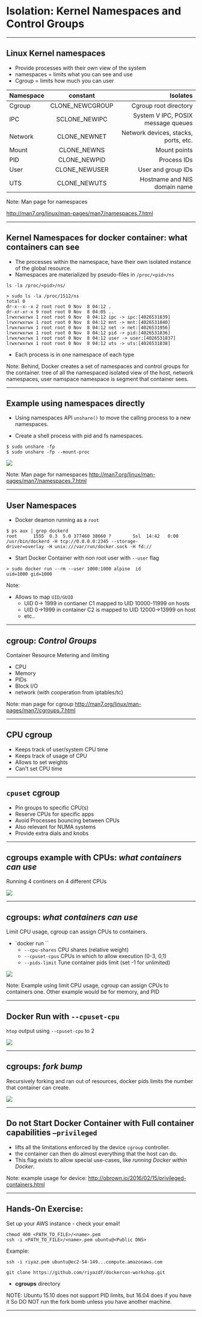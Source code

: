 
# Isolation: Kernel Namespaces and Control Groups

---

## Linux Kernel namespaces

- Provide processes with  their own view of the system
- namespaces = limits what you can see and use
- Cgroup = limits how much you can user

|Namespace|constant        |Isolates|
|-------|:---------------:|-----:|
|Cgroup |CLONE_NEWCGROUP  |Cgroup root directory|
|IPC    |SCLONE_NEWIPC    |System V IPC, POSIX message queues|
|Network|		CLONE_NEWNET	|	Network devices, stacks, ports, etc.|
|Mount	|	CLONE_NEWNS	    |	Mount points|
|PID	  |		CLONE_NEWPID  |		Process IDs|
|User	  |		CLONE_NEWUSER	|	User and group IDs|
|UTS		|	CLONE_NEWUTS	  |	Hostname and NIS domain name|

Note:
Man page for namespaces

http://man7.org/linux/man-pages/man7/namespaces.7.html


---

## Kernel Namespaces for docker container: what containers can see

- The processes within the namespace, have their own isolated instance of the global resource.
- Namespaces are materialized by pseudo-files in ``/proc/<pid>/ns``

```
ls -la /proc/<pid>/ns/
```

```
> sudo ls -la /proc/1512/ns                                                                                                 
total 0                                                                                                                     
dr-x--x--x 2 root root 0 Nov  8 04:12 .                                                                                     
dr-xr-xr-x 9 root root 0 Nov  8 04:05 ..                                                                                    
lrwxrwxrwx 1 root root 0 Nov  8 04:12 ipc -> ipc:[4026531839]                                                               
lrwxrwxrwx 1 root root 0 Nov  8 04:12 mnt -> mnt:[4026531840]                                                               
lrwxrwxrwx 1 root root 0 Nov  8 04:12 net -> net:[4026531956]                                                               
lrwxrwxrwx 1 root root 0 Nov  8 04:12 pid -> pid:[4026531836]                                                               
lrwxrwxrwx 1 root root 0 Nov  8 04:12 user -> user:[4026531837]                                                             
lrwxrwxrwx 1 root root 0 Nov  8 04:12 uts -> uts:[4026531838]
```

- Each process is in one namespace of each type

Note: Behind, Docker creates a set of namespaces and control groups for the container.
tree of all the namespaced
isolated view of the host, network namespaces, user namspace
namespace is segment that container sees.

---

## Example using namespaces directly

- Using namespaces API ``unshare()`` to move the calling process to a new namespaces.

- Create a shell process with pid and fs namespaces.

```
$ sudo unshare -fp
$ sudo unshare -fp --mount-proc
```
![](images/unshare.png)

Note:
Man page for namespaces
http://man7.org/linux/man-pages/man7/namespaces.7.html

---

## User Namespaces
- Docker deamon running as a `root`

```
$ ps aux | grep dockerd                                                                                          
root      1555  0.3  5.0 377460 38660 ?        Ssl  14:42   0:00 /usr/bin/dockerd -H tcp://0.0.0.0:2345 --storage-
driver=overlay -H unix:///var/run/docker.sock -H fd://                                                            
```

- Start Docker Container with non root user with ``--user`` flag

```
> sudo docker run --rm --user 1000:1000 alpine  id                                                                           
uid=1000 gid=1000
```

Note:
- Allows to map `UID/GUID`
  - UID 0-> 1999 in contianer C1 mapped to UID 10000-11999 on hosts
  - UID 0->1999 in container C2 is mapped to UID 12000->13999 on host
  - etc..

---

## cgroup: *Control Groups*

Container Resource Metering and limiting

- CPU
- Memory
- PIDs
- Block I/O
- network (with cooperation from iptables/tc)


Note:
man page for cgroup
http://man7.org/linux/man-pages/man7/cgroups.7.html

---

## CPU cgroup

- Keeps track of user/system CPU time
- Keeps track of usage of CPU
- Allows to set weights
- Can't set CPU time

---

## `cpuset` cgroup
- Pin groups to specific CPU(s)
- Reserve CPUs for specific apps
- Avoid Processes bouncing between CPUs
- Also relevant for NUMA systems
- Provide extra dials and knobs

---

## cgroups example with CPUs: *what containers can use*

Running 4 continers on 4 different CPUs

![](images/cgroup1.png)


---

## cgroups: *what containers can use*

Limit CPU usage, cgroup can assign CPUs to containers.

- `docker run ``
  - ``--cpu-shares``	CPU shares (relative weight)
  - ``--cpuset-cpus``	CPUs in which to allow execution (0-3, 0,1)
  - ``--pids-limit``	Tune container pids limit (set -1 for unlimited)

![](images/cgroup2.png)

Note: Example using limit CPU usage, cgroup can assign CPUs to containers one.
Other example would be for memory, and PID

---
## Docker Run with ``--cpuset-cpu``

`htop` output using ``--cpuset-cpu`` to 2

![](images/htop_2cpuset.png)

---

## cgroups: *fork bump*


Recursively forking and ran out of resources,
docker pids limits the number that container can create.

![](images/cgroup3.png)



----

## Do not Start Docker Container with Full container capabilities ``–privileged``


- lifts all the limitations enforced by the device `cgroup` controller.  
- the container can then do almost everything that the host can do.
- This flag exists to allow special use-cases, like _running Docker within Docker_.

Note: example usage for device:
http://obrown.io/2016/02/15/privileged-containers.html

---

## Hands-On Exercise:
Set up your AWS instance - check your email!

```
chmod 400 <PATH_TO_FILE>/<name>.pem
ssh -i <PATH_TO_FILE>/<name>.pem ubuntu@<Public DNS>
```
Example:
```
ssh -i riyaz.pem ubuntu@ec2-54-149...compute.amazonaws.com
```
```
git clone https://github.com/riyazdf/dockercon-workshop.git
```
- **cgroups** directory

NOTE: Ubuntu 15.10 does not support PID limits, but 16.04 does if you have it
So DO NOT run the fork bomb unless you have another machine.

---
